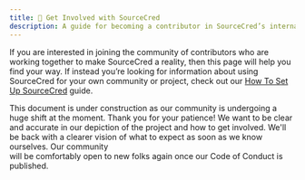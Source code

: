 ```yaml
---
title: 🤗 Get Involved with SourceCred
description: A guide for becoming a contributor in SourceCred’s internal community.
---
```

If you are interested in joining the community of contributors who are working
together to make SourceCred a reality, then this page will help you find your
way. If instead you’re looking for information about using SourceCred for your
own community or project, check out our
[How To Set Up SourceCred](/docs/beta/setup-guide) guide.

This document is under construction as our community is undergoing a huge shift
at the moment. Thank you for your patience! We want to be clear and accurate in
our depiction of the project and how to get involved. We'll be back with a
clearer vision of what to expect as soon as we know ourselves. Our community\
will be comfortably open to new folks again once our Code of Conduct is published.